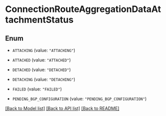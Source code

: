 # ConnectionRouteAggregationDataAttachmentStatus

## Enum


* `ATTACHING` (value: `"ATTACHING"`)

* `ATTACHED` (value: `"ATTACHED"`)

* `DETACHED` (value: `"DETACHED"`)

* `DETACHING` (value: `"DETACHING"`)

* `FAILED` (value: `"FAILED"`)

* `PENDING_BGP_CONFIGURATION` (value: `"PENDING_BGP_CONFIGURATION"`)


[[Back to Model list]](../README.md#documentation-for-models) [[Back to API list]](../README.md#documentation-for-api-endpoints) [[Back to README]](../README.md)


